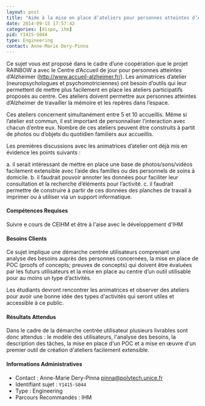 ```yaml
---
layout: post
title: "Aide à la mise en place d’ateliers pour personnes atteintes d’Alzheimer"
date: 2014-09-15 17:57:42
categories: [dispo, ihm]
pid: Y1415-S044
type: Engineering
contact: Anne-Marie Dery-Pinna
---
```

       
Ce sujet vous est proposé dans le cadre d’une coopération que le projet RAINBOW a avec le Centre d’Accueil de jour pour personnes atteintes d’Alzheimer (http://www.accueil-alzheimer.fr/). Les animatrices d’atelier (neuropsychologues et psychomotriciennes) ont besoin d’outils qui leur permettent de mettre plus facilement en place les ateliers participatifs proposés au centre.  Ces ateliers doivent permettre aux personnes atteintes d’Alzheimer de travailler la mémoire et les repères dans l’espace.

Ces ateliers concernent simultanément entre 5 et 10 accueillis. Même si l’atelier est commun, il est important de personnaliser l’interaction avec chacun d’entre eux. Nombre de ces ateliers peuvent être construits à partit de photos ou d’objets du quotidien familiers aux accueillis.

Les premières discussions avec les animatrices d’atelier ont déjà mis en évidence les points suivants :

a.  il serait intéressant de mettre en place une base de photos/sons/vidéos facilement extensible avec l’aide des familles ou des personnels de soins à domicile.
b.   il faudrait pouvoir annoter les données pour faciliter leur consultation et la recherche d’éléments pour l’activité.
c.  il faudrait permettre de construire à partir de ces données des planches de travail à imprimer ou à utiliser via un support informatique.

#### Compétences Requises
Suivre e cours de CEIHM et être à l'aise avec le développement d'IHM


#### Besoins Clients
Ce sujet implique une démarche centrée utilisateurs comprenant une analyse des besoins auprès des personnes concernées, la mise en place de POC (proofs of concepts; preuves de concepts) qui doivent être évaluées par les futurs utilisateurs  et la mise en place au centre d’un outil utilisable pour au moins un type d’activités.

Les étudiants devront rencontrer les animatrices et observer des ateliers pour avoir une bonne idée des types d'activités qui seront utiles et accessible à ce public.

#### Résultats Attendus
Dans le cadre de la démarche centrée utilisateur plusieurs livrables sont donc attendus : le modèle des utilisateurs, l'analyse des besoins, la description des tâches, la mise en place d'un POC et a mise en œuvre d'un premier outil de création d'ateliers facilement extensible.
     

#### Informations Administratives
  * Contact : Anne-Marie Dery-Pinna <pinna@polytech.unice.fr>
  * Identifiant sujet : `Y1415-S044`
  * Type : Engineering
  * Parcours Recommandés : IHM
     